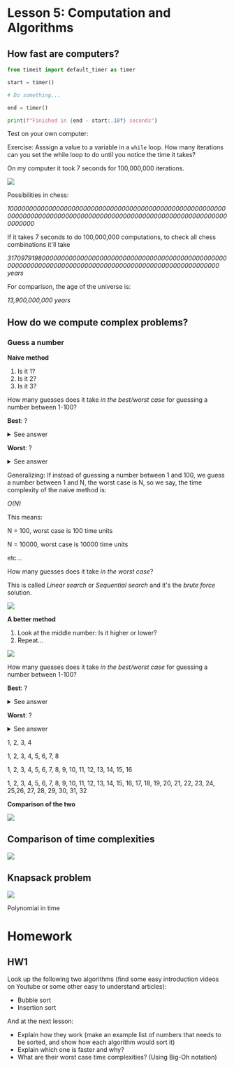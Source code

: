 # Lesson 5: Computation and Algorithms

## How fast are computers?

```python
from timeit import default_timer as timer

start = timer()

# Do something...

end = timer()

print(f"Finished in {end - start:.10f} seconds")
```

Test on your own computer:

Exercise: Asssign a value to a variable in a `while` loop. How many iterations can you set the while loop to do until you notice the time it takes?

On my computer it took 7 seconds for 100,000,000 iterations.

![](img/chess.jpg)

Possibilities in chess:

*1000000000000000000000000000000000000000000000000000000000000000000000000000000000000000000000000000000000000000000000000*

If it takes 7 seconds to do 100,000,000 computations, to check all chess combinations it'll take

*31709791980000000000000000000000000000000000000000000000000000000000000000000000000000000000000000000000000000000 years*


For comparison, the age of the universe is: 

*13,900,000,000 years*


## How do we compute complex problems?

### Guess a number

**Naive method**
1. Is it 1?
2. Is it 2?
3. Is it 3?

How many guesses does it take *in the best/worst case* for guessing a number between 1-100?

**Best**: ?
<details>
  <summary>See answer</summary>
  O(1)
</details>


**Worst**: ?
<details>
  <summary>See answer</summary>
    O(N)
</details>

Generalizing: If instead of guessing a number between 1 and 100, we guess a number between 1 and N, the worst case is N, so we say, the time complexity of the naive method is:

*O(N)*

This means:

N = 100, worst case is 100 time units

N = 10000, worst case is 10000 time units

etc...

How many guesses does it take *in the worst case*?

This is called *Linear search* or *Sequential search* and it's the *brute force* solution.

![](img/sequential_search.gif)

**A better method** 

1. Look at the middle number: Is it higher or lower?
2. Repeat...

![](img/binary_search.gif)


How many guesses does it take *in the best/worst case* for guessing a number between 1-100?

**Best**: ?
<details>
  <summary>See answer</summary>
  O(1)
</details>


**Worst**: ?
<details>
  <summary>See answer</summary>
    O(log N)
</details>

1, 2, 3, 4

1, 2, 3, 4, 5, 6, 7, 8

1, 2, 3, 4, 5, 6, 7, 8, 9, 10, 11, 12, 13, 14, 15, 16

1, 2, 3, 4, 5, 6, 7, 8, 9, 10, 11, 12, 13, 14, 15, 16, 17, 18, 19, 20, 21, 22, 23, 24, 25,26, 27, 28, 29, 30, 31, 32


**Comparison of the two**

![](img/binary-and-linear-search-animations.gif)

## Comparison of time complexities

![](img/complexities.png)

## Knapsack problem

![](img/1024px-Knapsack.svg.png)


Polynomial in time

# Homework

## HW1

Look up the following two algorithms (find some easy introduction videos on Youtube or some other easy to understand articles):

- Bubble sort
- Insertion sort

And at the next lesson:
- Explain how they work (make an example list of numbers that needs to be sorted, and show how each algorithm would sort it)
- Explain which one is faster and why?
- What are their worst case time complexities? (Using Big-Oh notation)